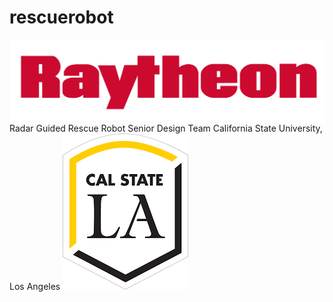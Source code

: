 # rescuerobot
![alt text](https://github.com/jreyes81/rescuerobot/blob/master/raytheonlogo.jpeg)
Radar Guided Rescue Robot Senior Design Team
California State University, Los Angeles
![alt text](https://github.com/jreyes81/rescuerobot/blob/dev/school_pic.png)
